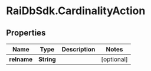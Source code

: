 # RaiDbSdk.CardinalityAction

## Properties

Name | Type | Description | Notes
------------ | ------------- | ------------- | -------------
**relname** | **String** |  | [optional] 


